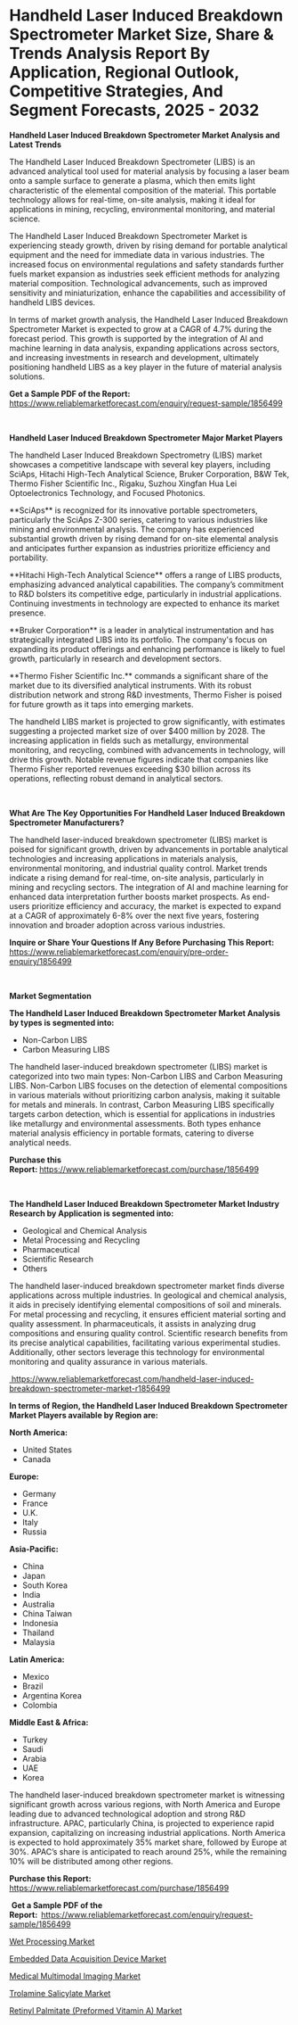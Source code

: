 <p><h1>Handheld Laser Induced Breakdown Spectrometer Market Size, Share & Trends Analysis Report By Application, Regional Outlook, Competitive Strategies, And Segment Forecasts, 2025 - 2032</h1></p><p><strong>Handheld Laser Induced Breakdown Spectrometer Market Analysis and Latest Trends</strong></p>
<p><p>The Handheld Laser Induced Breakdown Spectrometer (LIBS) is an advanced analytical tool used for material analysis by focusing a laser beam onto a sample surface to generate a plasma, which then emits light characteristic of the elemental composition of the material. This portable technology allows for real-time, on-site analysis, making it ideal for applications in mining, recycling, environmental monitoring, and material science.</p><p>The Handheld Laser Induced Breakdown Spectrometer Market is experiencing steady growth, driven by rising demand for portable analytical equipment and the need for immediate data in various industries. The increased focus on environmental regulations and safety standards further fuels market expansion as industries seek efficient methods for analyzing material composition. Technological advancements, such as improved sensitivity and miniaturization, enhance the capabilities and accessibility of handheld LIBS devices.</p><p>In terms of market growth analysis, the Handheld Laser Induced Breakdown Spectrometer Market is expected to grow at a CAGR of 4.7% during the forecast period. This growth is supported by the integration of AI and machine learning in data analysis, expanding applications across sectors, and increasing investments in research and development, ultimately positioning handheld LIBS as a key player in the future of material analysis solutions.</p></p>
<p><strong>Get a Sample PDF of the Report:&nbsp;</strong> <a href="https://www.reliablemarketforecast.com/enquiry/request-sample/1856499?utm_campaign=2015&utm_medium=2&utm_source=Github&utm_content=ia&utm_term=08012025&utm_id=handheld-laser-induced-breakdown-spectrometer">https://www.reliablemarketforecast.com/enquiry/request-sample/1856499</a></p>
<p>&nbsp;</p>
<p><strong>Handheld Laser Induced Breakdown Spectrometer Major Market Players</strong></p>
<p><p>The handheld Laser Induced Breakdown Spectrometry (LIBS) market showcases a competitive landscape with several key players, including SciAps, Hitachi High-Tech Analytical Science, Bruker Corporation, B&W Tek, Thermo Fisher Scientific Inc., Rigaku, Suzhou Xingfan Hua Lei Optoelectronics Technology, and Focused Photonics. </p><p>**SciAps** is recognized for its innovative portable spectrometers, particularly the SciAps Z-300 series, catering to various industries like mining and environmental analysis. The company has experienced substantial growth driven by rising demand for on-site elemental analysis and anticipates further expansion as industries prioritize efficiency and portability.</p><p>**Hitachi High-Tech Analytical Science** offers a range of LIBS products, emphasizing advanced analytical capabilities. The company’s commitment to R&D bolsters its competitive edge, particularly in industrial applications. Continuing investments in technology are expected to enhance its market presence.</p><p>**Bruker Corporation** is a leader in analytical instrumentation and has strategically integrated LIBS into its portfolio. The company's focus on expanding its product offerings and enhancing performance is likely to fuel growth, particularly in research and development sectors.</p><p>**Thermo Fisher Scientific Inc.** commands a significant share of the market due to its diversified analytical instruments. With its robust distribution network and strong R&D investments, Thermo Fisher is poised for future growth as it taps into emerging markets.</p><p>The handheld LIBS market is projected to grow significantly, with estimates suggesting a projected market size of over $400 million by 2028. The increasing application in fields such as metallurgy, environmental monitoring, and recycling, combined with advancements in technology, will drive this growth. Notable revenue figures indicate that companies like Thermo Fisher reported revenues exceeding $30 billion across its operations, reflecting robust demand in analytical sectors.</p></p>
<p>&nbsp;</p>
<p><strong>What Are The Key Opportunities For Handheld Laser Induced Breakdown Spectrometer Manufacturers?</strong></p>
<p><p>The handheld laser-induced breakdown spectrometer (LIBS) market is poised for significant growth, driven by advancements in portable analytical technologies and increasing applications in materials analysis, environmental monitoring, and industrial quality control. Market trends indicate a rising demand for real-time, on-site analysis, particularly in mining and recycling sectors. The integration of AI and machine learning for enhanced data interpretation further boosts market prospects. As end-users prioritize efficiency and accuracy, the market is expected to expand at a CAGR of approximately 6-8% over the next five years, fostering innovation and broader adoption across various industries.</p></p>
<p><strong>Inquire or Share Your Questions If Any Before Purchasing This Report:</strong> <a href="https://www.reliablemarketforecast.com/enquiry/pre-order-enquiry/1856499?utm_campaign=2015&utm_medium=2&utm_source=Github&utm_content=ia&utm_term=08012025&utm_id=handheld-laser-induced-breakdown-spectrometer">https://www.reliablemarketforecast.com/enquiry/pre-order-enquiry/1856499</a></p>
<p>&nbsp;</p>
<p><strong>Market Segmentation</strong></p>
<p><strong>The Handheld Laser Induced Breakdown Spectrometer Market Analysis by types is segmented into:</strong></p>
<p><ul><li>Non-Carbon LIBS</li><li>Carbon Measuring LIBS</li></ul></p>
<p><p>The handheld laser-induced breakdown spectrometer (LIBS) market is categorized into two main types: Non-Carbon LIBS and Carbon Measuring LIBS. Non-Carbon LIBS focuses on the detection of elemental compositions in various materials without prioritizing carbon analysis, making it suitable for metals and minerals. In contrast, Carbon Measuring LIBS specifically targets carbon detection, which is essential for applications in industries like metallurgy and environmental assessments. Both types enhance material analysis efficiency in portable formats, catering to diverse analytical needs.</p></p>
<p><strong>Purchase this Report:&nbsp;</strong><a href="https://www.reliablemarketforecast.com/purchase/1856499?utm_campaign=2015&utm_medium=2&utm_source=Github&utm_content=ia&utm_term=08012025&utm_id=handheld-laser-induced-breakdown-spectrometer">https://www.reliablemarketforecast.com/purchase/1856499</a></p>
<p>&nbsp;</p>
<p><strong>The Handheld Laser Induced Breakdown Spectrometer Market Industry Research by Application is segmented into:</strong></p>
<p><ul><li>Geological and Chemical Analysis</li><li>Metal Processing and Recycling</li><li>Pharmaceutical</li><li>Scientific Research</li><li>Others</li></ul></p>
<p><p>The handheld laser-induced breakdown spectrometer market finds diverse applications across multiple industries. In geological and chemical analysis, it aids in precisely identifying elemental compositions of soil and minerals. For metal processing and recycling, it ensures efficient material sorting and quality assessment. In pharmaceuticals, it assists in analyzing drug compositions and ensuring quality control. Scientific research benefits from its precise analytical capabilities, facilitating various experimental studies. Additionally, other sectors leverage this technology for environmental monitoring and quality assurance in various materials.</p></p>
<p><a href="https://www.reliablemarketforecast.com/handheld-laser-induced-breakdown-spectrometer-market-r1856499?utm_campaign=2015&utm_medium=2&utm_source=Github&utm_content=ia&utm_term=08012025&utm_id=handheld-laser-induced-breakdown-spectrometer">&nbsp;https://www.reliablemarketforecast.com/handheld-laser-induced-breakdown-spectrometer-market-r1856499</a></p>
<p><strong>In terms of Region, the Handheld Laser Induced Breakdown Spectrometer Market Players available by Region are:</strong></p>
<p>
    <p> <strong> North America: </strong>
        <ul>
            <li>United States</li>
            <li>Canada</li>
        </ul>
        </p> 
    <p> <strong> Europe: </strong>
        <ul>
            <li>Germany</li>
            <li>France</li>
            <li>U.K.</li>
            <li>Italy</li>
            <li>Russia</li>
        </ul>
        </p> 
    <p> <strong> Asia-Pacific: </strong>
        <ul>
            <li>China</li>
            <li>Japan</li>
            <li>South Korea</li>
            <li>India</li>
            <li>Australia</li>
            <li>China Taiwan</li>
            <li>Indonesia</li>
            <li>Thailand</li>
            <li>Malaysia</li>
        </ul>
        </p> 
    <p> <strong> Latin America: </strong>
        <ul>
            <li>Mexico</li>
            <li>Brazil</li>
            <li>Argentina Korea</li>
            <li>Colombia</li>
        </ul>
        </p> 
    <p> <strong> Middle East & Africa: </strong>
        <ul>
            <li>Turkey</li>
            <li>Saudi</li>
            <li>Arabia</li>
            <li>UAE</li>
            <li>Korea</li>
        </ul>
    </p>
    </p>
<p><p>The handheld laser-induced breakdown spectrometer market is witnessing significant growth across various regions, with North America and Europe leading due to advanced technological adoption and strong R&D infrastructure. APAC, particularly China, is projected to experience rapid expansion, capitalizing on increasing industrial applications. North America is expected to hold approximately 35% market share, followed by Europe at 30%. APAC’s share is anticipated to reach around 25%, while the remaining 10% will be distributed among other regions.</p></p>
<p><strong>Purchase this Report: </strong><a href="https://www.reliablemarketforecast.com/purchase/1856499?utm_campaign=2015&utm_medium=2&utm_source=Github&utm_content=ia&utm_term=08012025&utm_id=handheld-laser-induced-breakdown-spectrometer">https://www.reliablemarketforecast.com/purchase/1856499</a></p>
<p>&nbsp;<strong>Get a Sample PDF of the Report:&nbsp;&nbsp;</strong><a href="https://www.reliablemarketforecast.com/enquiry/request-sample/1856499?utm_campaign=2015&utm_medium=2&utm_source=Github&utm_content=ia&utm_term=08012025&utm_id=handheld-laser-induced-breakdown-spectrometer">https://www.reliablemarketforecast.com/enquiry/request-sample/1856499</a></p>
<p><strong></strong></p>
<p><p><a href="https://www.linkedin.com/pulse/detailed-wet-processing-market-analysis-2025-2032-size-share-trends-ff5vc?utm_campaign=2015&utm_medium=2&utm_source=Github&utm_content=ia&utm_term=08012025&utm_id=handheld-laser-induced-breakdown-spectrometer">Wet Processing Market</a></p><p><a href="https://www.linkedin.com/pulse/comprehensive-market-analysis-embedded-data-acquisition-device-qrdae?utm_campaign=2015&utm_medium=2&utm_source=Github&utm_content=ia&utm_term=08012025&utm_id=handheld-laser-induced-breakdown-spectrometer">Embedded Data Acquisition Device Market</a></p><p><a href="https://www.linkedin.com/pulse/medical-multimodal-imaging-market-review-strategic-growth-wp8ze?utm_campaign=2015&utm_medium=2&utm_source=Github&utm_content=ia&utm_term=08012025&utm_id=handheld-laser-induced-breakdown-spectrometer">Medical Multimodal Imaging Market</a></p><p><a href="https://www.linkedin.com/pulse/trolamine-salicylate-market-size-forecast-2025-2032-cagr-n64mc?utm_campaign=2015&utm_medium=2&utm_source=Github&utm_content=ia&utm_term=08012025&utm_id=handheld-laser-induced-breakdown-spectrometer">Trolamine Salicylate Market</a></p><p><a href="https://www.linkedin.com/pulse/analytics-driven-insights-retinyl-palmitate-preformed-vitamin-sv54c?utm_campaign=2015&utm_medium=2&utm_source=Github&utm_content=ia&utm_term=08012025&utm_id=handheld-laser-induced-breakdown-spectrometer">Retinyl Palmitate (Preformed Vitamin A) Market</a></p></p>